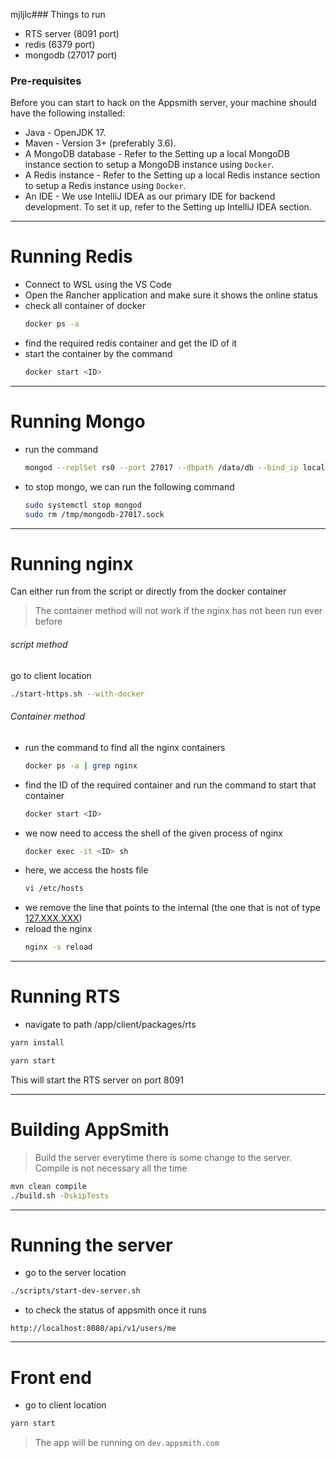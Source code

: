 mjljlc### Things to run
- RTS server (8091 port)
- redis (6379 port)
- mongodb (27017 port)

### **Pre-requisites**
Before you can start to hack on the Appsmith server, your machine should have the following installed:
- Java - OpenJDK 17.
- Maven - Version 3+ (preferably 3.6).
- A MongoDB database - Refer to the Setting up a local MongoDB instance section to setup a MongoDB instance using `Docker`.
- A Redis instance - Refer to the Setting up a local Redis instance section to setup a Redis instance using `Docker`.
- An IDE - We use IntelliJ IDEA as our primary IDE for backend development. To set it up, refer to the Setting up IntelliJ IDEA section.
---
# Running Redis

- Connect to WSL using the VS Code 
- Open the Rancher application and make sure it shows the online status
- check all container of docker
    ```bash
    docker ps -a
    ```
- find the required redis container and get the ID of it
- start the container by the command
    ```bash
    docker start <ID>
    ```
---
# Running Mongo
- run the command
    ```bash
    mongod --replSet rs0 --port 27017 --dbpath /data/db --bind_ip localhost
    ```
- to stop mongo, we can run the following command
    ```bash
    sudo systemctl stop mongod
    sudo rm /tmp/mongodb-27017.sock
    ```
---
# Running nginx

Can either run from the script or directly from the docker container
> The container method will not work if the nginx has not been run ever before

###### script method
go to client location
```bash
./start-https.sh --with-docker
```

###### Container method
- run the command to find all the nginx containers
    ```bash
    docker ps -a | grep nginx
    ```
- find the ID of the required container and run the command to start that container
    ```bash
    docker start <ID>
    ```
- we now need to access the shell of the given process of nginx
    ```bash
    docker exec -it <ID> sh
    ```
- here, we access the hosts file
    ```bash
    vi /etc/hosts
    ```
- we remove the line that points to the internal (the one that is not of type [127.XXX.XXX](http://127.XXX.XXX))
- reload the nginx
    ```bash
    nginx -s reload
    ```
---
# Running RTS
- navigate to path /app/client/packages/rts
```bash
yarn install

yarn start
```
This will start the RTS server on port 8091

---
# Building AppSmith
> Build the server everytime there is some change to the server.
> Compile is not necessary all the time
```bash
mvn clean compile
./build.sh -DskipTests
```

---
# Running the server
- go to the server location
```bash
./scripts/start-dev-server.sh
```
- to check the status of appsmith once it runs
```
http://localhost:8080/api/v1/users/me
```

---
# Front end
- go to client location
```bash
yarn start
```

> The app will be running on `dev.appsmith.com`